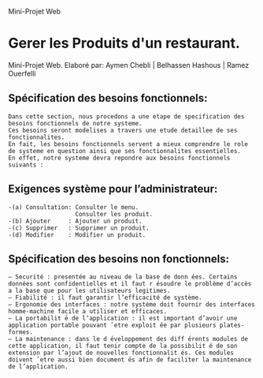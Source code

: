 Mini-Projet Web
# Gerer les Produits d'un restaurant.

Mini-Projet Web. Elaboré par: Aymen Chebli | Belhassen Hashous | Ramez Ouerfelli



## Spécification des besoins fonctionnels:

    Dans cette section, nous procedons a une etape de specification des besoins fonctionnels de notre systeme.
    Ces besoins seront modelises a travers une etude detaillee de ses fonctionnalites.
    En fait, les besoins fonctionnels servent a mieux comprendre le role de systeme en question ainsi que ses fonctionnalites essentielles.
    En effet, notre systeme devra repondre aux besoins fonctionnels suivants :

## Exigences système pour l’administrateur: 
    -(a) Consultation: Consulter le menu.
                       Consulter les produit.
    -(b) Ajouter     : Ajouter un produit.
    -(c) Supprimer   : Supprimer un produit.
    -(d) Modifier    : Modifier un produit.
    

## Spécification des besoins non fonctionnels:

    — Securité : presentée au niveau de la base de donn ́ees. Certains données sont confidentielles et il faut r ́esoudre le problème d’accès a la base que pour les utilisateurs legitimes.
    — Fiabilité : il faut garantir l’efficacité de système.
    — Ergonomie des interfaces : notre système doit fournir des interfaces homme-machine facile a utiliser et efficaces.
    — La portabilit ́e de l’application : il est important d’avoir une application portable pouvant ˆetre exploit ́ee par plusieurs plates-formes.
    — La maintenance : dans le d ́eveloppement des diff ́erents modules de cette application, il faut tenir compte de la possibilit ́e de son extension par l’ajout de nouvelles fonctionnalit ́es. Ces modules doivent ˆetre aussi bien document ́es afin de faciliter la maintenance de l’application.
